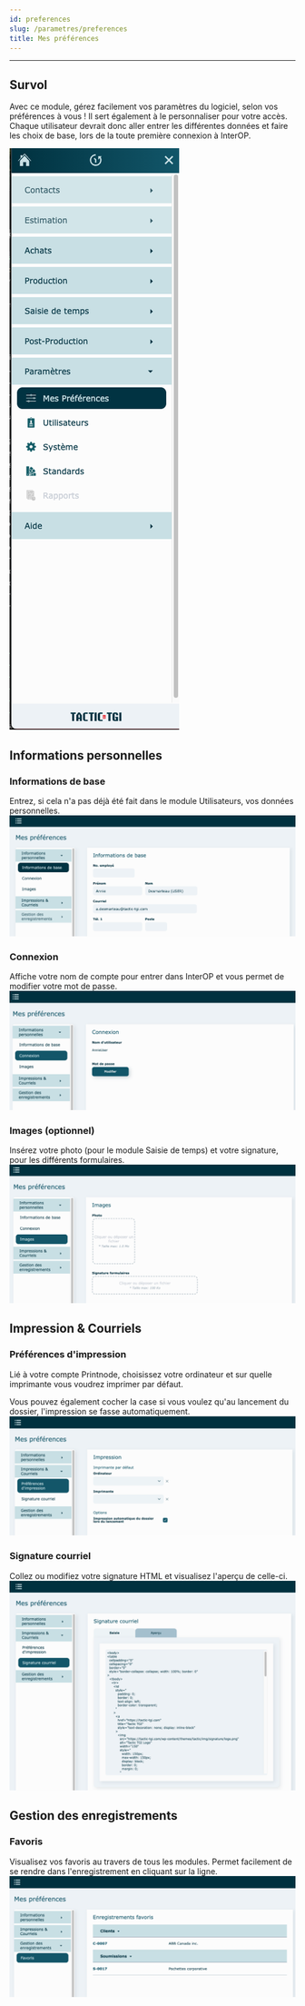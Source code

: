 ```yaml
---
id: preferences
slug: /parametres/preferences
title: Mes préférences
---
```


---

## Survol

Avec ce module, gérez facilement vos paramètres du logiciel, selon vos préférences à vous ! Il sert également à le personnaliser pour votre accès. Chaque utilisateur devrait donc aller entrer les différentes données et faire les choix de base, lors de la toute première connexion à InterOP.

![](../../static/img/Parametres_Preferences_menu.png)

## Informations personnelles

### Informations de base

Entrez, si cela n'a pas déjà été fait dans le module Utilisateurs, vos données personnelles.
![](../../static/img/Parametres_Preferences_01.png)

### Connexion

Affiche votre nom de compte pour entrer dans InterOP et vous permet de modifier votre mot de passe.  
![](../../static/img/Parametres_Preferences_02.png)

### Images (optionnel)

Insérez votre photo (pour le module Saisie de temps) et votre signature, pour les différents formulaires.
![](../../static/img/Parametres_Preferences_03.png)

## Impression & Courriels

### Préférences d'impression

Lié à votre compte Printnode, choisissez votre ordinateur et sur quelle imprimante vous voudrez imprimer par défaut.

Vous pouvez également cocher la case si vous voulez qu'au lancement du dossier, l'impression se fasse automatiquement.
![](../../static/img/Parametres_Preferences_04.png)

### Signature courriel

Collez ou modifiez votre signature HTML et visualisez l'aperçu de celle-ci.
![](../../static/img/Parametres_Preferences_05.png)

## Gestion des enregistrements

### Favoris

Visualisez vos favoris au travers de tous les modules. Permet facilement de se rendre dans l'enregistrement en cliquant sur la ligne.
![](../../static/img/Parametres_Preferences_06.png)

